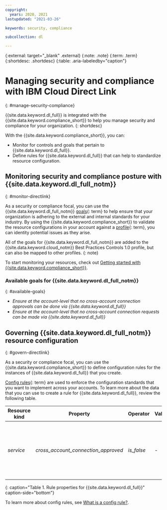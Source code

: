```yaml
---
copyright:
  years: 2020, 2021
lastupdated: "2021-03-26"

keywords: security, compliance

subcollection: dl

---
```


{:external: target="_blank" .external}
{:note: .note}
{:term: .term}
{:shortdesc: .shortdesc}
{:table: .aria-labeledby="caption"}

# Managing security and compliance with IBM Cloud Direct Link
{: #manage-security-compliance}

{{site.data.keyword.dl_full}} is integrated with the {{site.data.keyword.compliance_short}} to help you manage security and compliance for your organization.
{: shortdesc}

With the {{site.data.keyword.compliance_short}}, you can: 

* Monitor for controls and goals that pertain to {{site.data.keyword.dl_full}}.
* Define rules for {{site.data.keyword.dl_full}} that can help to standardize resource configuration.

## Monitoring security and compliance posture with {{site.data.keyword.dl_full_notm}}
{: #monitor-directlink}

As a security or compliance focal, you can use the {{site.data.keyword.dl_full_notm}} [goals](x2117978){: term} to help ensure that your organization is adhering to the external and internal standards for your industry. By using the {{site.data.keyword.compliance_short}} to validate the resource configurations in your account against a [profile](x2034950){: term}, you can identity potential issues as they arise.

All of the goals for {{site.data.keyword.dl_full_notm}} are added to the {{site.data.keyword.cloud_notm}} Best Practices Controls 1.0 profile, but can also be mapped to other profiles.
{: note}

To start monitoring your resources, check out [Getting started with {{site.data.keyword.compliance_short}}](https://cloud.ibm.com/docs/security-compliance?topic-security-compliance-getting-started).

### Available goals for {{site.data.keyword.dl_full_notm}}
{: #available-goals}

* *Ensure at the account-level that no cross-account connection approvals can be done via {{site.data.keyword.dl_full}}*
* *Ensure at the account-level that no cross-account connection requests can be made via {{site.data.keyword.dl_full}}*

## Governing {{site.data.keyword.dl_full_notm}} resource configuration
{: #govern-directlink}

As a security or compliance focal, you can use the {{site.data.keyword.compliance_short}} to define configuration rules for the instances of {{site.data.keyword.dl_full}} that you create.

[Config rules](#x3084914){: term} are used to enforce the configuration standards that you want to implement across your accounts. To learn more about the data that you can use to create a rule for {{site.data.keyword.dl_full}}, review the following table.

| Resource kind | Property | Operator | Value | Description |
|---------------|----------|---------------|-------|-------------|
| *service* | *cross_account_connection_approved* | *is_false* | - | *Indicates whether an incoming cross account connection request was approved. |
{: caption="Table 1. Rule properties for {{site.data.keyword.dl_full}}" caption-side="bottom"}

To learn more about config rules, see [What is a config rule?](/docs/security-compliance?topic=security-compliance-what-is-rule).
